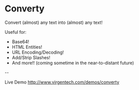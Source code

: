 Converty
========

Convert (almost) any text into (almost) any text!

Useful for:

* Base64!
* HTML Entities!
* URL Encoding/Decoding!
* Add/Strip Slashes!
* And more!! (coming sometime in the near-to-distant future)

--

Live Demo
http://www.virgentech.com/demos/converty